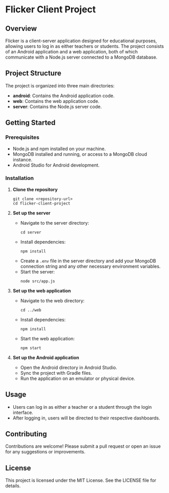 # Flicker Client Project

## Overview
Flicker is a client-server application designed for educational purposes, allowing users to log in as either teachers or students. The project consists of an Android application and a web application, both of which communicate with a Node.js server connected to a MongoDB database.

## Project Structure
The project is organized into three main directories:
- **android**: Contains the Android application code.
- **web**: Contains the web application code.
- **server**: Contains the Node.js server code.

## Getting Started

### Prerequisites
- Node.js and npm installed on your machine.
- MongoDB installed and running, or access to a MongoDB cloud instance.
- Android Studio for Android development.

### Installation

1. **Clone the repository**
   ```
   git clone <repository-url>
   cd flicker-client-project
   ```

2. **Set up the server**
   - Navigate to the server directory:
     ```
     cd server
     ```
   - Install dependencies:
     ```
     npm install
     ```
   - Create a `.env` file in the server directory and add your MongoDB connection string and any other necessary environment variables.
   - Start the server:
     ```
     node src/app.js
     ```

3. **Set up the web application**
   - Navigate to the web directory:
     ```
     cd ../web
     ```
   - Install dependencies:
     ```
     npm install
     ```
   - Start the web application:
     ```
     npm start
     ```

4. **Set up the Android application**
   - Open the Android directory in Android Studio.
   - Sync the project with Gradle files.
   - Run the application on an emulator or physical device.

## Usage
- Users can log in as either a teacher or a student through the login interface.
- After logging in, users will be directed to their respective dashboards.

## Contributing
Contributions are welcome! Please submit a pull request or open an issue for any suggestions or improvements.

## License
This project is licensed under the MIT License. See the LICENSE file for details.